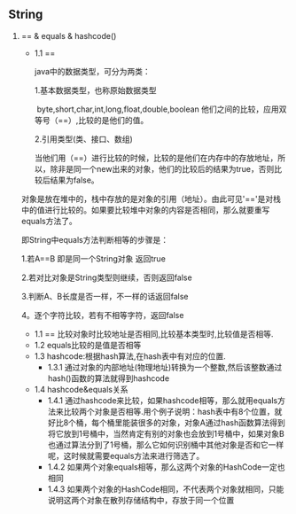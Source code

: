 ## String

1. == & equals  & hashcode()

   - 1.1 ==

     java中的数据类型，可分为两类：

     1.基本数据类型，也称原始数据类型

     ​		byte,short,char,int,long,float,double,boolean   他们之间的比较，应用双等号（==）,比较的是他们的值。 

     2.引用类型(类、接口、数组)   

     ​		当他们用（==）进行比较的时候，比较的是他们在内存中的存放地址，所以，除非是同一个new出来的对象，他们的比较后的结果为true，否则比较后结果为false。

   对象是放在堆中的，栈中存放的是对象的引用（地址）。由此可见'=='是对栈中的值进行比较的。如果要比较堆中对象的内容是否相同，那么就要重写equals方法了。 

   

   

   即String中equals方法判断相等的步骤是： 

   1.若A==B 即是同一个String对象 返回true

   2.若对比对象是String类型则继续，否则返回false

   3.判断A、B长度是否一样，不一样的话返回false

   4。逐个字符比较，若有不相等字符，返回false

   

   

   - 1.1 == 比较对象时比较地址是否相同,比较基本类型时,比较值是否相等.
   - 1.2 equals比较的是值是否相等
   - 1.3 hashcode:根据hash算法,在hash表中有对应的位置.
     - 1.3.1 通过对象的内部地址(物理地址)转换为一个整数,然后该整数通过hash()函数的算法就得到hashcode
   - 1.4 hashcode&equals关系
     - 1.4.1 通过hashcode来比较，如果hashcode相等，那么就用equals方法来比较两个对象是否相等.用个例子说明：hash表中有8个位置，就好比8个桶，每个桶里能装很多的对象，对象A通过hash函数算法得到将它放到1号桶中，当然肯定有别的对象也会放到1号桶中，如果对象B也通过算法分到了1号桶，那么它如何识别桶中其他对象是否和它一样呢，这时候就需要equals方法来进行筛选了。
     - 1.4.2 如果两个对象equals相等，那么这两个对象的HashCode一定也相同
     - 1.4.3 如果两个对象的HashCode相同，不代表两个对象就相同，只能说明这两个对象在散列存储结构中，存放于同一个位置